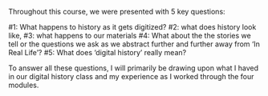 Throughout this course, we were presented with 5 key questions:

#1: What happens to history as it gets digitized?
#2: what does history look like, 
#3: what happens to our materials
#4: What about the the stories we tell or the questions we ask as we abstract further and further away from ‘In Real Life’?
#5: What does ‘digital history’ really mean?

To answer all these questions, I will primarily be drawing upon what I haved in our digital history class and my experience as I worked through the four modules.
